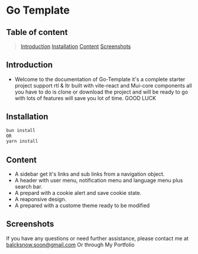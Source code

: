 # Go Template

## Table of content

>[Introduction](#introduction)
>[Installation](#installation)
>[Content](#content)
>[Screenshots](#screenshots)

## Introduction

- Welcome to the documentation of Go-Template it's a complete starter project support rtl & ltr built with vite-react and Mui-core components all you have to do is clone or download the project and will be ready to go with lots of features will save you lot of time. GOOD LUCK

## Installation

```bash
bun install
OR
yarn install
```

## Content

- A sidebar get it's links and sub links from a navigation object.
- A header with user menu, notification menu and language menu plus search bar.
- A prepard with a cookie alert and save cookie state.
- A reaponsive design.
- A prepared with a custome theme ready to be modified

## Screenshots

If you have any questions or need further assistance, please contact me at
<balcksnow.soon@gmail.com>
Or
through My Portfolio
